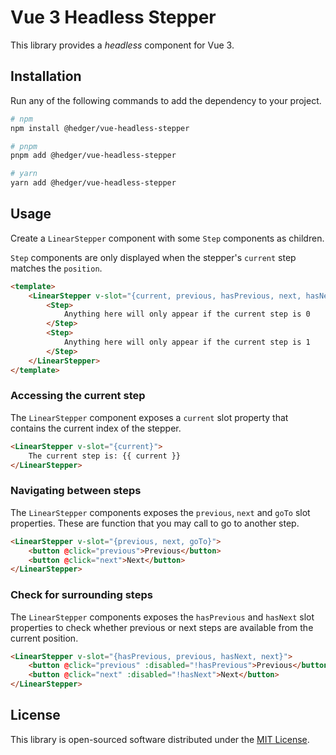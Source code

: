 # Vue 3 Headless Stepper

This library provides a _headless_ component for Vue 3.

## Installation

Run any of the following commands to add the dependency to your project.

```bash
# npm
npm install @hedger/vue-headless-stepper

# pnpm
pnpm add @hedger/vue-headless-stepper

# yarn
yarn add @hedger/vue-headless-stepper
```

## Usage

Create a `LinearStepper` component with some `Step` components as children.

`Step` components are only displayed when the stepper's `current` step matches the `position`.

```html
<template>
    <LinearStepper v-slot="{current, previous, hasPrevious, next, hasNext}">
        <Step>
            Anything here will only appear if the current step is 0
        </Step>
        <Step>
            Anything here will only appear if the current step is 1
        </Step>
    </LinearStepper>
</template>
```

### Accessing the current step

The `LinearStepper` component exposes a `current` slot property that contains
the current index of the stepper.

```html
<LinearStepper v-slot="{current}">
    The current step is: {{ current }}
</LinearStepper>
```

### Navigating between steps

The `LinearStepper` components exposes the `previous`, `next` and `goTo` slot
properties. These are function that you may call to go to another step.

```html
<LinearStepper v-slot="{previous, next, goTo}">
    <button @click="previous">Previous</button>
    <button @click="next">Next</button>
</LinearStepper>
```

### Check for surrounding steps

The `LinearStepper` components exposes the `hasPrevious` and `hasNext` slot
properties to check whether previous or next steps are available from the
current position.

```html
<LinearStepper v-slot="{hasPrevious, previous, hasNext, next}">
    <button @click="previous" :disabled="!hasPrevious">Previous</button>
    <button @click="next" :disabled="!hasNext">Next</button>
</LinearStepper>
```

## License

This library is open-sourced software distributed under the [MIT License](LICENSE.md).
